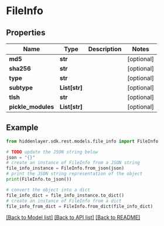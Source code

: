 # FileInfo


## Properties

Name | Type | Description | Notes
------------ | ------------- | ------------- | -------------
**md5** | **str** |  | [optional] 
**sha256** | **str** |  | [optional] 
**type** | **str** |  | [optional] 
**subtype** | **List[str]** |  | [optional] 
**tlsh** | **str** |  | [optional] 
**pickle_modules** | **List[str]** |  | [optional] 

## Example

```python
from hiddenlayer.sdk.rest.models.file_info import FileInfo

# TODO update the JSON string below
json = "{}"
# create an instance of FileInfo from a JSON string
file_info_instance = FileInfo.from_json(json)
# print the JSON string representation of the object
print(FileInfo.to_json())

# convert the object into a dict
file_info_dict = file_info_instance.to_dict()
# create an instance of FileInfo from a dict
file_info_from_dict = FileInfo.from_dict(file_info_dict)
```
[[Back to Model list]](../README.md#documentation-for-models) [[Back to API list]](../README.md#documentation-for-api-endpoints) [[Back to README]](../README.md)


